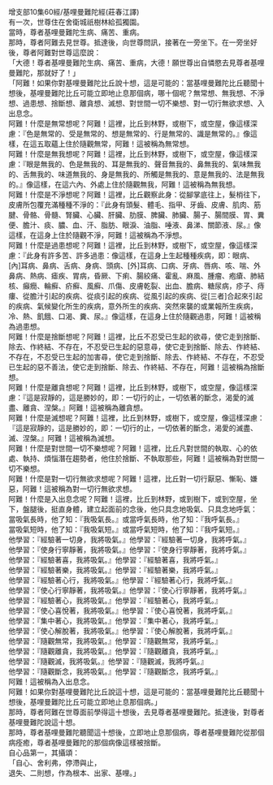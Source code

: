 增支部10集60經/基哩曼難陀經(莊春江譯)  
有一次，世尊住在舍衛城祇樹林給孤獨園。  
當時，尊者基哩曼難陀生病、痛苦、重病。  
那時，尊者阿難去見世尊。抵達後，向世尊問訊，接著在一旁坐下。在一旁坐好後，尊者阿難對世尊這麼說：  
「大德！尊者基哩曼難陀生病、痛苦、重病，大德！願世尊出自憐愍去見尊者基哩曼難陀，那就好了！」  
「阿難！如果你對基哩曼難陀比丘說十想，這是可能的：當基哩曼難陀比丘聽聞十想後，基哩曼難陀比丘可能立即地止息那個病，哪十個呢？無常想、無我想、不淨想、過患想、捨斷想、離貪想、滅想、對世間一切不樂想、對一切行無欲求想、入出息念。  
阿難！什麼是無常想呢？阿難！這裡，比丘到林野，或樹下，或空屋，像這樣深慮：『色是無常的、受是無常的、想是無常的、行是無常的、識是無常的。』像這樣，在這五取蘊上住於隨觀無常，阿難！這被稱為無常想。  
阿難！什麼是無我想呢？阿難！這裡，比丘到林野，或樹下，或空屋，像這樣深慮：『眼是無我的、色是無我的、耳是無我的、聲音無我的、鼻無我的、氣味無我的、舌無我的、味道無我的、身是無我的、所觸是無我的、意是無我的、法是無我的。』像這樣，在這六內、外處上住於隨觀無我，阿難！這被稱為無我想。  
阿難！什麼是不淨想呢？阿難！這裡，比丘觀察此身：從腳掌底往上，髮梢往下，皮膚所包覆充滿種種不淨的：『此身有頭髮、體毛、指甲、牙齒、皮膚、肌肉、筋腱、骨骼、骨髓、腎臟、心臟、肝臟、肋膜、脾臟、肺臟、腸子、腸間膜、胃、糞便、膽汁、痰、膿、血、汗、脂肪、眼淚、油脂、唾液、鼻涕、關節液、尿。』像這樣，在這身上住於隨觀不淨，阿難！這被稱為不淨想。  
阿難！什麼是過患想呢？阿難！這裡，比丘到林野，或樹下，或空屋，像這樣深慮：『此身有許多苦、許多過患：像這樣，在這身上生起種種疾病，即：眼病、[內]耳病、鼻病、舌病、身病、頭病、[外]耳病、口病、牙病、唇病、咳、喘、外鼻病、熱病、瘧疾、胃病，昏厥、下痢、腸絞痛、霍亂、麻風、腫瘤、疱瘡、肺結核、癲癇、輪癬、疥癬、風癬、爪傷、皮膚乾裂、出血、膽病、糖尿病，疹子、痔瘻、從膽汁引起的疾病、從痰引起的疾病、從風引起的疾病、從[三者]合起來引起的疾病、氣候變化所生的疾病，意外所生的疾病、突然來襲的或業報所生疾病，冷、熱、飢餓、口渴、糞、尿。』像這樣，在這身上住於隨觀過患，阿難！這被稱為過患想。  
阿難！什麼是捨斷想呢？阿難！這裡，比丘不忍受已生起的欲尋，使它走到捨斷、除去、作終結、不存在，不忍受已生起的惡意尋，使它走到捨斷、除去、作終結、不存在，不忍受已生起的加害尋，使它走到捨斷、除去、作終結、不存在，不忍受已生起的惡不善法，使它走到捨斷、除去、作終結、不存在，阿難！這被稱為捨斷想。  
阿難！什麼是離貪想呢？阿難！這裡，比丘到林野，或樹下，或空屋，像這樣深慮：『這是寂靜的，這是勝妙的，即：一切行的止，一切依著的斷念，渴愛的滅盡、離貪、涅槃。』阿難！這被稱為離貪想。  
阿難！什麼是滅想呢？阿難！這裡，比丘到林野，或樹下，或空屋，像這樣深慮：『這是寂靜的，這是勝妙的，即：一切行的止，一切依著的斷念，渴愛的滅盡、滅、涅槃。』阿難！這被稱為滅想。  
阿難！什麼是對世間一切不樂想呢？阿難！這裡，比丘凡對世間的執取、心的依處、執持、煩惱潛在趨勢者，他住於捨斷、不執取那些，阿難！這被稱為對世間一切不樂想。  
阿難！什麼是對一切行無欲求想呢？阿難！這裡，比丘對一切行厭惡、慚恥、嫌惡，阿難！這被稱為對一切行無欲求想。  
阿難！什麼是入出息念呢？阿難！這裡，比丘到林野，或到樹下，或到空屋，坐下，盤腿後，挺直身體，建立起面前的念後，他只具念地吸氣、只具念地呼氣：  
當吸氣長時，他了知：『我吸氣長。』或當呼氣長時，他了知：『我呼氣長。』  
當吸氣短時，他了知：『我吸氣短。』或當呼氣短時，他了知：『我呼氣短。』  
他學習：『經驗著一切身，我將吸氣。』他學習：『經驗著一切身，我將呼氣。』  
他學習：『使身行寧靜著，我將吸氣。』他學習：『使身行寧靜著，我將呼氣。』  
他學習：『經驗著喜，我將吸氣。』他學習：『經驗著喜，我將呼氣。』  
他學習：『經驗著樂，我將吸氣。』他學習：『經驗著樂，我將呼氣。』  
他學習：『經驗著心行，我將吸氣。』他學習：『經驗著心行，我將呼氣。』  
他學習：『使心行寧靜著，我將吸氣。』他學習：『使心行寧靜著，我將呼氣。』  
他學習：『經驗著心，我將吸氣。』他學習：『經驗著心，我將呼氣。』  
他學習：『使心喜悅著，我將吸氣。』他學習：『使心喜悅著，我將呼氣。』  
他學習：『集中著心，我將吸氣。』他學習：『集中著心，我將呼氣。』  
他學習：『使心解脫著，我將吸氣。』他學習：『使心解脫著，我將呼氣。』  
他學習：『隨觀無常，我將吸氣。』他學習：『隨觀無常，我將呼氣。』  
他學習：『隨觀離貪，我將吸氣。』他學習：『隨觀離貪，我將呼氣。』  
他學習：『隨觀滅，我將吸氣。』他學習：『隨觀滅，我將呼氣。』  
他學習：『隨觀斷念，我將吸氣。』他學習：『隨觀斷念，我將呼氣。』  
阿難！這被稱為入出息念。  
阿難！如果你對基哩曼難陀比丘說這十想，這是可能的：當基哩曼難陀比丘聽聞十想後，基哩曼難陀比丘可能立即地止息那個病。」  
那時，尊者阿難在世尊面前學得這十想後，去見尊者基哩曼難陀。抵達後，對尊者基哩曼難陀說這十想。  
那時，尊者基哩曼難陀聽聞這十想後，立即地止息那個病，尊者基哩曼難陀從那個病痊癒，尊者基哩曼難陀的那個病像這樣被捨斷。  
自心品第一，其攝頌：  
「自心、舍利弗，停滯與止，  
退失、二則想，作為根本、出家、基哩。」  
  
  
